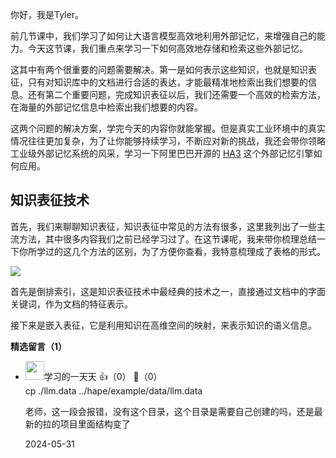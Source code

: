 你好，我是Tyler。

前几节课中，我们学习了如何让大语言模型高效地利用外部记忆，来增强自己的能力。今天这节课，我们重点来学习一下如何高效地存储和检索这些外部记忆。

这其中有两个很重要的问题需要解决。第一是如何表示这些知识，也就是知识表征，只有对知识库中的文档进行合适的表达，才能最精准地检索出我们想要的信息。还有第二个重要问题，完成知识表征以后，我们还需要一个高效的检索方法，在海量的外部记忆信息中检索出我们想要的内容。

这两个问题的解决方案，学完今天的内容你就能掌握。但是真实工业环境中的真实情况往往更加复杂，为了让你能够持续学习，不断应对新的挑战，我还会带你领略工业级外部记忆系统的风采，学习一下阿里巴巴开源的 [HA3](https://github.com/alibaba/havenask.git) 这个外部记忆引擎如何应用。

## 知识表征技术

首先，我们来聊聊知识表征，知识表征中常见的方法有很多，这里我列出了一些主流方法，其中很多内容我们之前已经学习过了。在这节课呢，我来带你梳理总结一下你所学过的这几个方法的区别，为了方便你查看，我特意梳理成了表格的形式。

![](https://static001.geekbang.org/resource/image/88/8d/881b4e4d0da7422e7fbcc702b211248d.jpg?wh=3727x1405)

首先是倒排索引，这是知识表征技术中最经典的技术之一，直接通过文档中的字面关键词，作为文档的特征表示。

接下来是嵌入表征，它是利用知识在高维空间的映射，来表示知识的语义信息。
<div><strong>精选留言（1）</strong></div><ul>
<li><img src="https://static001.geekbang.org/account/avatar/00/1f/40/bf/4c0137f0.jpg" width="30px"><span>学习的一天天</span> 👍（0） 💬（0）<div>cp .&#47;llm.data ..&#47;hape&#47;example&#47;data&#47;llm.data

老师，这一段会报错，没有这个目录，这个目录是需要自己创建的吗，还是最新的拉的项目里面结构变了</div>2024-05-31</li><br/>
</ul>